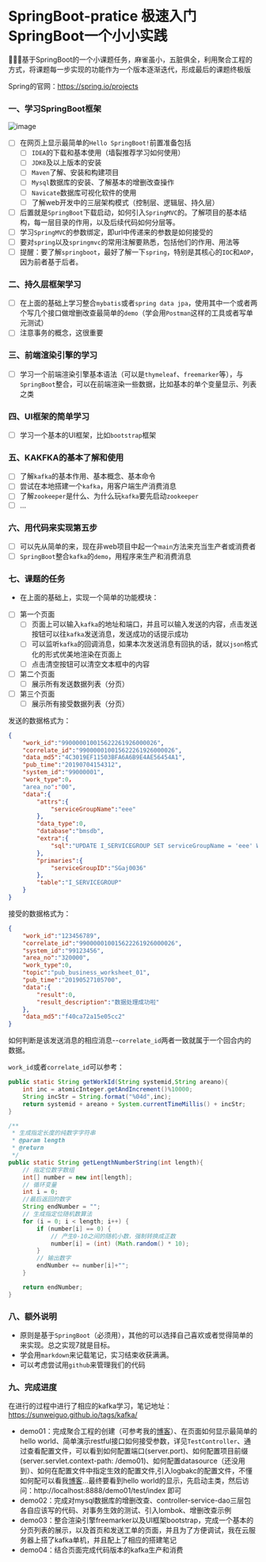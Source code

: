 # SpringBoot-pratice 极速入门SpringBoot一个小小实践
:watermelon::watermelon::watermelon:基于SpringBoot的一个小课题任务，麻雀虽小，五脏俱全，利用聚合工程的方式，将课题每一步实现的功能作为一个版本逐渐迭代，形成最后的课题终极版

Spring的官网：https://spring.io/projects

### 一、学习SpringBoot框架

![image](http://bloghello.oursnail.cn/shixi1-1.png)

- [ ] 在网页上显示最简单的`Hello SpringBoot!`前置准备包括
    - [ ]  `IDEA`的下载和基本使用（墙裂推荐学习如何使用）
    - [ ]  `JDK8`及以上版本的安装
    - [ ]  `Maven`了解、安装和构建项目
    - [ ]  `Mysql`数据库的安装、了解基本的增删改查操作
    - [ ]  `Navicate`数据库可视化软件的使用
    - [ ]  了解web开发中的三层架构模式（控制层、逻辑层、持久层）

- [ ]  后置就是`SpringBoot`下载启动，如何引入`SpringMVC`的。了解项目的基本结构，每一层目录的作用，以及后续代码如何分层等。
- [ ]  学习`SpringMVC`的参数绑定，即url中传递来的参数是如何接受的
- [ ]  要对`spring`以及`springmvc`的常用注解要熟悉，包括他们的作用、用法等
- [ ]  提醒：要了解`springboot`，最好了解一下`spring`，特别是其核心的`IOC`和`AOP`，因为前者基于后者。

### 二、持久层框架学习

- [ ]  在上面的基础上学习整合`mybatis`或者`spring data jpa`，使用其中一个或者两个写几个接口做增删改查最简单的`demo`（学会用`Postman`这样的工具或者写单元测试）
- [ ]  注意事务的概念，这很重要

### 三、前端渲染引擎的学习

- [ ]  学习一个前端渲染引擎基本语法（可以是`thymeleaf`、`freemarker`等），与`SpringBoot`整合，可以在前端渲染一些数据，比如基本的单个变量显示、列表之类

### 四、UI框架的简单学习

- [ ]  学习一个基本的UI框架，比如`bootstrap`框架

### 五、KAKFKA的基本了解和使用

- [ ]  了解`kafka`的基本作用、基本概念、基本命令
- [ ]  尝试在本地搭建一个`kafka`，用客户端生产消费消息
- [ ]  了解`zookeeper`是什么、为什么玩`kafka`要先启动`zookeeper`
- [ ]  ...

### 六、用代码来实现第五步

- [ ]  可以先从简单的来，现在非web项目中起一个`main`方法来充当生产者或消费者
- [ ]  `SpringBoot`整合`kafka`的`demo`，用程序来生产和消费消息

### 七、课题的任务

- 在上面的基础上，实现一个简单的功能模块：
- [ ]  第一个页面
	- [ ]  页面上可以输入`kafka`的地址和端口，并且可以输入发送的内容，点击发送按钮可以往`kafka`发送消息，发送成功的话提示成功
	- [ ]  可以监听`kafka`的回调消息，如果本次发送消息有回执的话，就以`json`格式化的形式优美地渲染在页面上
	- [ ]  点击清空按钮可以清空文本框中的内容
- [ ]  第二个页面
    - [ ]  展示所有发送数据列表（分页）
- [ ]  第三个页面
    - [ ]  展示所有接受数据列表（分页）

发送的数据格式为：

```json
{
    "work_id":"990000010015622261926000026",
    "correlate_id":"990000010015622261926000026",
    "data_md5":"4C3019EF11503BFA6A6B9E4AE56454A1",
    "pub_time":"20190704154312",
    "system_id":"99000001",
    "work_type":0，
    "area_no":"00",
    "data":{
        "attrs":{
            "serviceGroupName":"eee"
        },
        "data_type":0,
        "database":"bmsdb",
        "extra":{
            "sql":"UPDATE I_SERVICEGROUP SET serviceGroupName = 'eee' WHERE serviceGroupID = 'SGaj0036'"
        },
        "primaries":{
            "serviceGroupID":"SGaj0036"
        },
        "table":"I_SERVICEGROUP"
    }
}
```

接受的数据格式为：

```json
{
    "work_id":"123456789",
    "correlate_id":"990000010015622261926000026",
    "system_id":"99123456",
    "area_no":"320000",
    "work_type":0,
    "topic":"pub_business_worksheet_01",
    "pub_time":"20190527105700",
    "data":{
        "result":0,
        "result_description":"数据处理成功啦"
    },
    "data_md5":"f40ca72a15e05cc2"
}
```

如何判断是该发送消息的相应消息--`correlate_id`两者一致就属于一个回合内的数据。

`work_id`或者`correlate_id`可以参考：

```java
public static String getWorkId(String systemid,String areano){
    int inc = atomicInteger.getAndIncrement()%10000;
    String incStr = String.format("%04d",inc);
    return systemid + areano + System.currentTimeMillis() + incStr;
}

/**
 * 生成指定长度的纯数字字符串
 * @param length
 * @return
 */
public static String getLengthNumberString(int length){
    // 指定位数字数组
    int[] number = new int[length];
    // 循环变量
    int i = 0;
    //最后返回的数字
    String endNumber = "";
    // 生成指定位随机数算法
    for (i = 0; i < length; i++) {
        if (number[i] == 0) {
            // 产生0-10之间的随机小数，强制转换成正数
            number[i] = (int) (Math.random() * 10);
        }
        // 输出数字
        endNumber += number[i]+"";
    }

    return endNumber;
}
```

### 八、额外说明

- 原则是基于`SpringBoot`（必须用），其他的可以选择自己喜欢或者觉得简单的来实现。总之实现7就是目标。
- 学会用`markdown`来记载笔记，实习结束收获满满。
- 可以考虑尝试用`github`来管理我们的代码


### 九、完成进度

在进行的过程中进行了相应的kafka学习，笔记地址：https://sunweiguo.github.io/tags/kafka/

- demo01：完成聚合工程的创建（可参考我的[博客](https://sunweiguo.github.io/2019/04/17/mama-action/01-%E8%81%9A%E5%90%88%E5%B7%A5%E7%A8%8B%E5%88%9B%E5%BB%BA%E5%92%8C%E6%B3%A8%E5%86%8C%E4%B8%AD%E5%BF%83/)）、在页面如何显示最简单的hello world、简单演示restful接口如何接受参数，详见`TestController`、通过查看配置文件，可以看到如何配置端口(server.port)、如何配置项目前缀(server.servlet.context-path: /demo01)、如何配置datasource（还没用到）、如何在配置文件中指定生效的配置文件,引入logbakc的配置文件，不懂如何配可以看我[博客](https://sunweiguo.github.io/2019/01/28/miscellany/11SpringBoot%E4%BD%BF%E7%94%A8logback%E5%AE%9E%E7%8E%B0%E6%97%A5%E5%BF%97%E6%8C%89%E5%A4%A9%E6%BB%9A%E5%8A%A8/)...最终要看到hello world的显示，先启动主类，然后访问：http://localhost:8888/demo01/test/index 即可
- demo02：完成对mysql数据库的增删改查、controller-service-dao三层包各自应该写的代码、对事务生效的测试、引入lombok、增删改查示例
- demo03：整合渲染引擎freemarker以及UI框架bootstrap，完成一个基本的分页列表的展示，以及首页和发送工单的页面，并且为了方便调试，我在云服务器上搭了kafka单机，并且配上了相应的搭建笔记
- demo04：结合页面完成代码版本的kafka生产和消费
